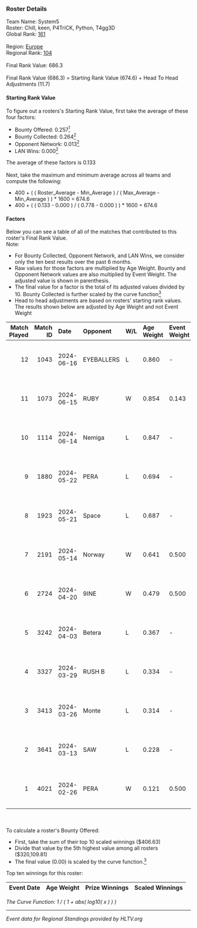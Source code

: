 ### Roster Details<br />
Team Name: System5<br />
Roster: Chill, keen, P4TriCK, Python, T4gg3D<br />
Global Rank: [161](../standings_global.md)<br />
<br />
Region: [Europe]( ../standings_europe.md)<br />
Regional Rank: [104]( ../standings_europe.md)<br />
<br />
Final Rank Value:  686.3<br />
<br />
Final Rank Value (686.3) = Starting Rank Value (674.6) + Head To Head Adjustments (11.7)<br />

#### Starting Rank Value<br />
To figure out a rosters's Starting Rank Value, first take the average of these four factors:<br />
- Bounty Offered: 0.257[<sup>1</sup>](#table2)
- Bounty Collected: 0.264[<sup>2</sup>](#table1)
- Opponent Network: 0.013[<sup>2</sup>](#table1)
- LAN Wins: 0.000[<sup>2</sup>](#table1)

The average of these factors is 0.133<br />
<br />
Next, take the maximum and minimum average across all teams and compute the following:<br />
- 400 + ( ( Roster_Average - Min_Average ) / ( Max_Average - Min_Average ) ) * 1600 = 674.6
- 400 + ( ( 0.133 - 0.000 ) / ( 0.778 - 0.000 ) ) * 1600 = 674.6


#### Factors<br />
Below you can see a table of all of the matches that contributed to this roster's Final Rank Value.<br />
Note:<br />

- For Bounty Collected, Opponent Network, and LAN Wins, we consider only the ten best results over the past 6 months.
- Raw values for those factors are multiplied by Age Weight. Bounty and Opponent Network values are also multiplied by Event Weight. The adjusted value is shown in parenthesis.
- The final value for a factor is the total of its adjusted values divided by 10. Bounty Collected is further scaled by the curve function[<sup>3</sup>](#curveFunction)
- Head to head adjustments are based on rosters' starting rank values. The results shown below are adjusted by Age Weight and not Event Weight
<span id="table1"></span><br />


| Match Played | Match ID | Date       | Opponent   | W/L | Age Weight | Event Weight | Bounty Collected | Opponent Network | LAN Wins  | H2H Adj. | Roster                               |
| -: | -: | :- | :- | :- | :- | :- | :- | :- | :- | -: | :- |
|           12 |     1043 | 2024-06-16 | EYEBALLERS | L   | 0.860      | -            | -                | -                | -         |    -6.73 | Chill, keen, P4TriCK, Python, T4gg3D |
|           11 |     1073 | 2024-06-15 | RUBY       | W   | 0.854      | 0.143        | 0.095 (0.012)    | 0.479 (0.058)    | 0 (0.000) |    20.98 | Chill, keen, P4TriCK, Python, T4gg3D |
|           10 |     1114 | 2024-06-14 | Nemiga     | L   | 0.847      | -            | -                | -                | -         |    -1.64 | Chill, keen, P4TriCK, Python, T4gg3D |
|            9 |     1880 | 2024-05-22 | PERA       | L   | 0.694      | -            | -                | -                | -         |    -3.85 | Chill, keen, P4TriCK, Python, T4gg3D |
|            8 |     1923 | 2024-05-21 | Space      | L   | 0.687      | -            | -                | -                | -         |    -5.84 | Chill, keen, P4TriCK, Python, T4gg3D |
|            7 |     2191 | 2024-05-14 | Norway     | W   | 0.641      | 0.500        | 0.006 (0.002)    | 0.103 (0.033)    | 0 (0.000) |    10.90 | Chill, keen, P4TriCK, Python, T4gg3D |
|            6 |     2724 | 2024-04-20 | 9INE       | W   | 0.479      | 0.500        | 0.000 (0.000)    | 0.064 (0.015)    | 0 (0.000) |     4.64 | Chill, keen, P4TriCK, Python, T4gg3D |
|            5 |     3242 | 2024-04-03 | Betera     | L   | 0.367      | -            | -                | -                | -         |    -5.21 | Chill, keen, P4TriCK, Python, shadiy |
|            4 |     3327 | 2024-03-29 | RUSH B     | L   | 0.334      | -            | -                | -                | -         |    -2.75 | Chill, keen, P4TriCK, Python, shadiy |
|            3 |     3413 | 2024-03-26 | Monte      | L   | 0.314      | -            | -                | -                | -         |    -1.46 | Chill, keen, krii, P4TriCK, Python   |
|            2 |     3641 | 2024-03-13 | SAW        | L   | 0.228      | -            | -                | -                | -         |    -0.42 | Chill, keen, krii, P4TriCK, Python   |
|            1 |     4021 | 2024-02-26 | PERA       | W   | 0.121      | 0.500        | 0.047 (0.003)    | 0.435 (0.026)    | 0 (0.000) |     3.05 | Chill, keen, krii, P4TriCK, Python   |

<br />
<span id="table2"></span><br />
To calculate a roster's Bounty Offered:<br />

- First, take the sum of their top 10 scaled winnings ($406.63)
- Divide that value by the 5th highest value among all rosters ($320,109.81)
- The final value (0.00) is scaled by the curve function.[<sup>3</sup>](#curveFunction)

Top ten winnings for this roster:<br />

| Event Date | Age Weight | Prize Winnings | Scaled Winnings |
| :- | -: | :- | :- |


<span id="curveFunction"></span>_The Curve Function: 1 / ( 1 + abs( log10( x ) ) )_<br />

---
_Event data for Regional Standings provided by HLTV.org_<br />
